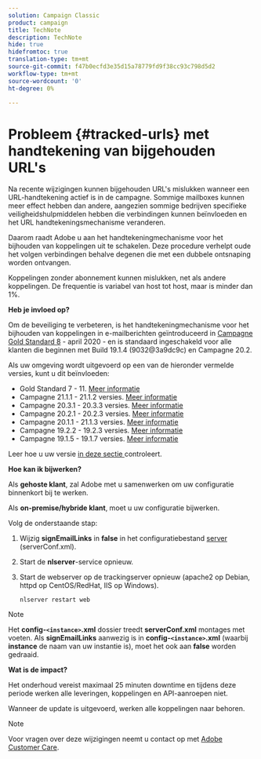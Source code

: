 ```yaml
---
solution: Campaign Classic
product: campaign
title: TechNote
description: TechNote
hide: true
hidefromtoc: true
translation-type: tm+mt
source-git-commit: f47b0ecfd3e35d15a78779fd9f38cc93c798d5d2
workflow-type: tm+mt
source-wordcount: '0'
ht-degree: 0%

---
```


# Probleem {#tracked-urls} met handtekening van bijgehouden URL&#39;s

Na recente wijzigingen kunnen bijgehouden URL&#39;s mislukken wanneer een URL-handtekening actief is in de campagne. Sommige mailboxes kunnen meer effect hebben dan andere, aangezien sommige bedrijven specifieke veiligheidshulpmiddelen hebben die verbindingen kunnen beïnvloeden en het URL handtekeningsmechanisme veranderen.

Daarom raadt Adobe u aan het handtekeningmechanisme voor het bijhouden van koppelingen uit te schakelen. Deze procedure verhelpt oude het volgen verbindingen behalve degenen die met een dubbele ontsnaping worden ontvangen.

Koppelingen zonder abonnement kunnen mislukken, net als andere koppelingen. De frequentie is variabel van host tot host, maar is minder dan 1%.

**Heb je invloed op?**

Om de beveiliging te verbeteren, is het handtekeningmechanisme voor het bijhouden van koppelingen in e-mailberichten geïntroduceerd in [Campagne Gold Standard 8](../rn/using/gold-standard.md#gs8) - april 2020 - en is standaard ingeschakeld voor alle klanten die beginnen met Build 19.1.4 (9032@3a9dc9c) en Campagne 20.2.

Als uw omgeving wordt uitgevoerd op een van de hieronder vermelde versies, kunt u dit beïnvloeden:

* Gold Standard 7 - 11. [Meer informatie](../rn/using/gold-standard.md)
* Campagne 21.1.1 - 21.1.2 versies. [Meer informatie](../rn/using/latest-release.md)
* Campagne 20.3.1 - 20.3.3 versies. [Meer informatie](../rn/using/release--20-3.md)
* Campagne 20.2.1 - 20.2.3 versies. [Meer informatie](../rn/using/release--20-2.md)
* Campagne 20.1.1 - 21.1.3 versies. [Meer informatie](../rn/using/release--20-1.md)
* Campagne 19.2.2 - 19.2.3 versies. [Meer informatie](../rn/using/release--19-2.md)
* Campagne 19.1.5 - 19.1.7 versies. [Meer informatie](../rn/using/release--19-1.md)

Leer hoe u uw versie [in deze sectie ](../platform/using/launching-adobe-campaign.md#getting-your-campaign-version) controleert.

**Hoe kan ik bijwerken?**

Als **gehoste klant**, zal Adobe met u samenwerken om uw configuratie binnenkort bij te werken.

Als **on-premise/hybride klant**, moet u uw configuratie bijwerken.

Volg de onderstaande stap:

1. Wijzig **signEmailLinks** in **false** in het configuratiebestand [server](../installation/using/the-server-configuration-file.md) (serverConf.xml).
1. Start de **nlserver**-service opnieuw.
1. Start de webserver op de trackingserver opnieuw (apache2 op Debian, httpd op CentOS/RedHat, IIS op Windows).

   ```
   nlserver restart web
   ```

>[!NOTE]
>
>Het **config-`<instance>`.xml** dossier treedt **serverConf.xml** montages met voeten. Als **signEmailLinks** aanwezig is in **config-`<instance>`.xml** (waarbij **instance** de naam van uw instantie is), moet het ook aan **false** worden gedraaid.


**Wat is de impact?**

Het onderhoud vereist maximaal 25 minuten downtime en tijdens deze periode werken alle leveringen, koppelingen en API-aanroepen niet.

Wanneer de update is uitgevoerd, werken alle koppelingen naar behoren.

>[!NOTE]
>
>Voor vragen over deze wijzigingen neemt u contact op met [Adobe Customer Care](https://helpx.adobe.com/nl/enterprise/admin-guide.html/enterprise/using/support-for-experience-cloud.ug.html).

